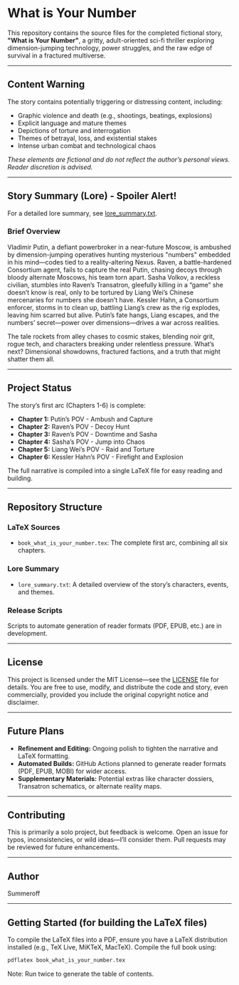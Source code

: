 # What is Your Number

This repository contains the source files for the completed fictional story, **"What is Your Number"**, a gritty, adult-oriented sci-fi thriller exploring dimension-jumping technology, power struggles, and the raw edge of survival in a fractured multiverse.

---

## Content Warning

The story contains potentially triggering or distressing content, including:

- Graphic violence and death (e.g., shootings, beatings, explosions)
- Explicit language and mature themes
- Depictions of torture and interrogation
- Themes of betrayal, loss, and existential stakes
- Intense urban combat and technological chaos

*These elements are fictional and do not reflect the author’s personal views. Reader discretion is advised.*

---

## Story Summary (Lore) - Spoiler Alert!

For a detailed lore summary, see [lore_summary.txt](lore_summary.txt).

### Brief Overview

Vladimir Putin, a defiant powerbroker in a near-future Moscow, is ambushed by dimension-jumping operatives hunting mysterious "numbers" embedded in his mind—codes tied to a reality-altering Nexus. Raven, a battle-hardened Consortium agent, fails to capture the real Putin, chasing decoys through bloody alternate Moscows, his team torn apart. Sasha Volkov, a reckless civilian, stumbles into Raven’s Transatron, gleefully killing in a “game” she doesn’t know is real, only to be tortured by Liang Wei’s Chinese mercenaries for numbers she doesn’t have. Kessler Hahn, a Consortium enforcer, storms in to clean up, battling Liang’s crew as the rig explodes, leaving him scarred but alive. Putin’s fate hangs, Liang escapes, and the numbers’ secret—power over dimensions—drives a war across realities.

The tale rockets from alley chases to cosmic stakes, blending noir grit, rogue tech, and characters breaking under relentless pressure. What’s next? Dimensional showdowns, fractured factions, and a truth that might shatter them all.

---

## Project Status

The story’s first arc (Chapters 1-6) is complete:

- **Chapter 1:** Putin’s POV - Ambush and Capture
- **Chapter 2:** Raven’s POV - Decoy Hunt
- **Chapter 3:** Raven’s POV - Downtime and Sasha
- **Chapter 4:** Sasha’s POV - Jump into Chaos
- **Chapter 5:** Liang Wei’s POV - Raid and Torture
- **Chapter 6:** Kessler Hahn’s POV - Firefight and Explosion

The full narrative is compiled into a single LaTeX file for easy reading and building.

---

## Repository Structure

### LaTeX Sources

- `book_what_is_your_number.tex`: The complete first arc, combining all six chapters.

### Lore Summary

- `lore_summary.txt`: A detailed overview of the story’s characters, events, and themes.

### Release Scripts

Scripts to automate generation of reader formats (PDF, EPUB, etc.) are in development.

---

## License

This project is licensed under the MIT License—see the [LICENSE](LICENSE) file for details. You are free to use, modify, and distribute the code and story, even commercially, provided you include the original copyright notice and disclaimer.

---

## Future Plans

- **Refinement and Editing:** Ongoing polish to tighten the narrative and LaTeX formatting.
- **Automated Builds:** GitHub Actions planned to generate reader formats (PDF, EPUB, MOBI) for wider access.
- **Supplementary Materials:** Potential extras like character dossiers, Transatron schematics, or alternate reality maps.

---

## Contributing

This is primarily a solo project, but feedback is welcome. Open an issue for typos, inconsistencies, or wild ideas—I’ll consider them. Pull requests may be reviewed for future enhancements.

---

## Author

Summeroff

---

## Getting Started (for building the LaTeX files)

To compile the LaTeX files into a PDF, ensure you have a LaTeX distribution installed (e.g., TeX Live, MiKTeX, MacTeX). Compile the full book using:

```bash
pdflatex book_what_is_your_number.tex
```

Note: Run twice to generate the table of contents.
